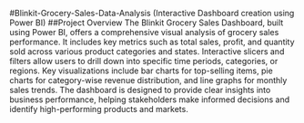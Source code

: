 #Blinkit-Grocery-Sales-Data-Analysis (Interactive Dashboard creation using Power BI)
##Project Overview
The Blinkit Grocery Sales Dashboard, built using Power BI, offers a comprehensive visual analysis of grocery sales performance. It includes key metrics such as total sales, profit, and quantity sold across various product categories and states. Interactive slicers and filters allow users to drill down into specific time periods, categories, or regions. Key visualizations include bar charts for top-selling items, pie charts for category-wise revenue distribution, and line graphs for monthly sales trends. The dashboard is designed to provide clear insights into business performance, helping stakeholders make informed decisions and identify high-performing products and markets.
